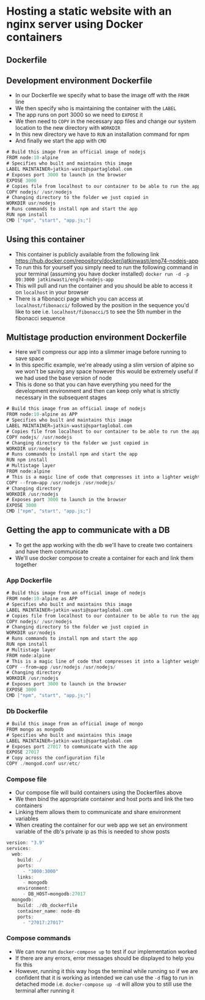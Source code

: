 # Hosting a static website with an nginx server using Docker containers
## Dockerfile
## Development environment Dockerfile
- In our Dockerfile we specify what to base the image off with the `FROM` line
- We then specify who is maintaining the container with the `LABEL`
- The app runs on port 3000 so we need to `EXPOSE` it
- We then need to `COPY` in the necessary app files and change our system location
to the new directory with `WORKDIR`
- In this new directory we have to `RUN` an installation command for npm
- And finally we start the app with `CMD`
```GO
# Build this image from an official image of nodejs
FROM node:10-alpine
# Specifies who built and maintains this image
LABEL MAINTAINER=jatkin-wasti@spartaglobal.com
# Exposes port 3000 to launch in the browser
EXPOSE 3000
# Copies file from localhost to our container to be able to run the app
COPY nodejs/ /usr/nodejs
# Changing directory to the folder we just copied in
WORKDIR usr/nodejs
# Runs commands to install npm and start the app
RUN npm install
CMD ["npm", "start", "app.js;"]
```
## Using this container
- This container is publicly available from the following link
https://hub.docker.com/repository/docker/jatkinwasti/eng74-nodejs-app
- To run this for yourself you simply need to run the following command in your terminal
 (assuming you have docker installed)
`docker run -d -p 80:3000 jatkinwasti/eng74-nodejs-app`
- This will pull and run the container and you should be able to access it on
`localhost` in your browser
- There is a fibonacci page which you can access at `localhost/fibonacci/` followed
by the position in the sequence you'd like to see i.e. `localhost/fibonacci/5` to
see the 5th number in the fibonacci sequence

## Multistage production environment Dockerfile
- Here we'll compress our app into a slimmer image before running  to save space
- In this specific example, we're already using a slim version of alpine so we
won't be saving any space however this would be extremely useful if we had used
the base version of node
- This is done so that you can have everything you need for the development
environment and then can keep only what is strictly necessary in the subsequent
stages
```GO
# Build this image from an official image of nodejs
FROM node:10-alpine as APP
# Specifies who built and maintains this image
LABEL MAINTAINER=jatkin-wasti@spartaglobal.com
# Copies file from localhost to our container to be able to run the app
COPY nodejs/ /usr/nodejs
# Changing directory to the folder we just copied in
WORKDIR usr/nodejs
# Runs commands to install npm and start the app
RUN npm install
# Multistage layer
FROM node:alpine
# This is a magic line of code that compresses it into a lighter weight image
COPY --from=app /usr/nodejs /usr/nodejs/
# Changing directory
WORKDIR /usr/nodejs
# Exposes port 3000 to launch in the browser
EXPOSE 3000
CMD ["npm", "start", "app.js;"]
```
## Getting the app to communicate with a DB
- To get the app working with the db we'll have to create two containers and
have them communicate
- We'll use docker compose to create a container for each and link them together
### App Dockerfile
```GO
# Build this image from an official image of nodejs
FROM node:10-alpine as APP
# Specifies who built and maintains this image
LABEL MAINTAINER=jatkin-wasti@spartaglobal.com
# Copies file from localhost to our container to be able to run the app
COPY nodejs/ /usr/nodejs
# Changing directory to the folder we just copied in
WORKDIR usr/nodejs
# Runs commands to install npm and start the app
RUN npm install
# Multistage layer
FROM node:alpine
# This is a magic line of code that compresses it into a lighter weight image
COPY --from=app /usr/nodejs /usr/nodejs/
# Changing directory
WORKDIR /usr/nodejs
# Exposes port 3000 to launch in the browser
EXPOSE 3000
CMD ["npm", "start", "app.js;"]
```
### Db Dockerfile
```GO
# Build this image from an official image of mongo
FROM mongo as mongodb
# Specifies who built and maintains this image
LABEL MAINTAINER=jatkin-wasti@spartaglobal.com
# Exposes port 27017 to communicate with the app
EXPOSE 27017
# Copy across the configuration file
COPY ./mongod.conf usr/etc/
```
### Compose file
- Our compose file will build containers using the Dockerfiles above
- We then bind the appropriate container and host ports and link the two containers
- Linking them allows them to communicate and share environment variables
- When creating the container for our web app we set an environment variable
of the db's private ip as this is needed to show posts
```GO
version: "3.9"
services:
  web:
    build: ./
    ports:
      - "3000:3000"
    links:
      - mongodb
    environment:
      - DB_HOST=mongodb:27017
  mongodb:
    build: ./db_dockerfile
    container_name: node-db
    ports:
      - "27017:27017"
```
### Compose commands
- We can now run `docker-compose up` to test if our implementation worked
- If there are any errors, error messages should be displayed to help you fix
this
- However, running it this way hogs the terminal while running so if we are
confident that it is working as intended we can use the `-d` flag to run in
detached mode i.e. `docker-compose up -d` will allow you to still use the terminal
after running it

